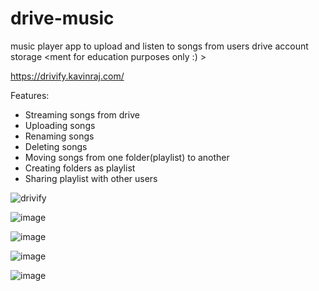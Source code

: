 # drive-music
music player app to upload and listen to songs from users drive account storage <ment for education purposes only :) >

https://drivify.kavinraj.com/

Features:
 * Streaming songs from drive 
 * Uploading songs
 * Renaming songs
 * Deleting songs
 * Moving songs from one folder(playlist) to another
 * Creating folders as playlist
 * Sharing playlist with other users


![drivify](https://user-images.githubusercontent.com/68454569/176250987-7a8984be-8b99-429e-94f0-a83e4ae88d74.png)

![image](https://user-images.githubusercontent.com/68454569/176252371-aae21b85-8500-4cf2-82e2-7186f4ee917e.png)

 ![image](https://user-images.githubusercontent.com/68454569/176252903-dcb0a89c-9aa7-44f3-9826-328b798cbd53.png)

![image](https://user-images.githubusercontent.com/68454569/176253124-b77897be-9868-4ffb-9fb6-171f5fad9d5f.png)

 ![image](https://user-images.githubusercontent.com/68454569/176252610-510d2ae2-5ecf-4aac-87a5-48174efd3fa3.png)

 
